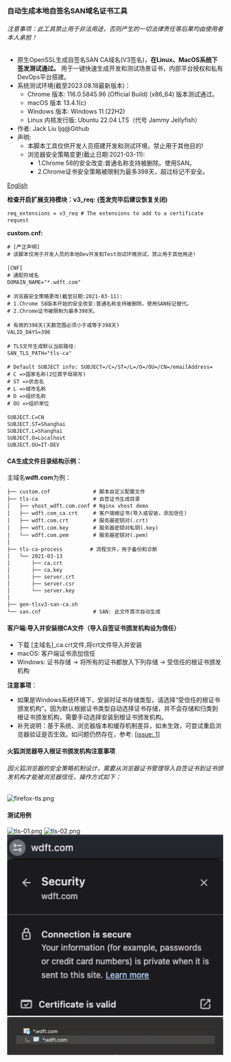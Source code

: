 ### 自动生成本地自签名SAN域名证书工具

###### 注意事项：此工具禁止用于非法用途，否则产生的一切法律责任等后果均由使用者本人承担！

- 原生OpenSSL生成自签名SAN CA域名(V3签名)，**在Linux、MacOS系统下签发测试通过。**
  用于一键快速生成开发和测试场景证书，内部平台授权和私有DevOps平台搭建。
- 系统测试环境(截至2023.08.18最新版本)：
  - Chrome 版本: 116.0.5845.96 (Official Build) (x86_64) 版本测试通过。
  - macOS 版本 13.4.1(c)
  - Windows 版本: Windows 11 (22H2)
  - Linux 内核发行版: Ubuntu 22.04 LTS（代号 Jammy Jellyfish）
- 作者: Jack Liu ljq@Github
- 声明:
  - 本脚本工具仅供开发人员搭建开发和测试环境，禁止用于其他目的!
  - 浏览器安全策略变更(截止日期:2021-03-11):
    - 1.Chrome 58的安全改变:普通名称支持被删除。使用SAN。
    - 2.Chrome证书安全策略被限制为最多398天，超过标记不安全。

[English](https://github.com/ljq/gen-tlsv3-san-ca)

**检查开启扩展支持模块：v3_req:**
**(签发完毕后建议恢复关闭)**

```
req_extensions = v3_req # The extensions to add to a certificate request
```

**custom.cnf:**

```
# [严正声明]
# 该脚本仅用于开发人员的本地Dev开发和Test测试环境测试，禁止用于其他用途!

[CNF]
# 通配符域名
DOMAIN_NAME="*.wdft.com"

# 浏览器安全策略更改(截至日期:2021-03-11):
# 1.Chrome 58版本开始的安全改变:普通名称支持被删除。使用SAN标记替代。
# 2.Chrome证书被限制为最多398天。

# 有效的398天(天数范围必须小于或等于398天)
VALID_DAYS=398

# TLS文件生成默认当前路径:
SAN_TLS_PATH="tls-ca"

# Default SUBJECT info: SUBJECT=/C=/ST=/L=/O=/OU=/CN=/emailAddress=
# C =>国家名称(2位首字母简写)
# ST =>状态名
# L =>城市名称
# O =>组织名称
# OU =>组织单位

SUBJECT.C=CN
SUBJECT.ST=Shanghai
SUBJECT.L=Shanghai
SUBJECT.O=Localhost
SUBJECT.OU=IT-DEV
```

#### CA生成文件目录结构示例：

主域名**wdft.com**为例：

```
├── custom.cnf              # 脚本自定义配置文件
├── tls-ca                  # 自签证书生成目录
│   ├── vhost_wdft.com.conf # Nginx vhost demo
│   ├── wdft.com_ca.crt     # 客户端根证书(导入或安装，添加信任)
│   ├── wdft.com.crt        # 服务器密钥对(.crt)
│   ├── wdft.com.key        # 服务器密钥对私钥(.key)
│   └── wdft.com.pem        # 服务器密钥对(.pem)
│
├── tls-ca-process         # 流程文件，用于备份和诊断
│   └── 2021-03-13
│       ├── ca.crt
│       ├── ca.key
│       ├── server.crt
│       ├── server.csr
│       └── server.key
│
├── gen-tlsv3-san-ca.sh
└── san.cnf                 # SAN: 此文件首次自动生成
```

#### 客户端:导入并安装根CA文件（导入自签证书颁发机构设为信任）

- 下载 [主域名]\_ca.crt文件,将crt文件导入并安装
- macOS: 客户端证书添加信任
- Windows: 证书存储 -> 将所有的证书都放入下列存储 -> 受信任的根证书颁发机构

**注意事项**：

- 如果是Windows系统环境下，安装时证书存储类型，请选择“受信任的根证书颁发机构”。因为默认根据证书类型自动选择证书存储，并不会存储和归类到根证书颁发机构，需要手动选择安装到根证书颁发机构。
- 补充说明：基于系统、浏览器版本和缓存机制差异，如未生效，可尝试重启浏览器验证是否生效。如问题仍然存在，参考:
  [ \[issue: 1\] ](https://github.com/ljq/gen-tlsv3-san-ca/issues/1)

#### 火狐浏览器导入根证书颁发机构注意事项

###### 因火狐浏览器的安全策略机制设计，需要从浏览器证书管理导入自签证书到证书颁发机构才能被浏览器信任，操作方式如下：

![firefox-tls.png](https://github.com/ljq/gen-tlsv3-san-ca/blob/main/images/firefox-tls.png)

#### 测试用例

![tls-01.png](https://github.com/ljq/gen-tlsv3-san-ca/blob/main/images/tls-01.png)
![tls-02.png](https://github.com/ljq/gen-tlsv3-san-ca/blob/main/images/tls-02.png)
![tls-03.png](https://github.com/ljq/gen-tlsv3-san-ca/blob/main/images/tls-03.png)
![tls-04.png](https://github.com/ljq/gen-tlsv3-san-ca/blob/main/images/tls-04.png)
